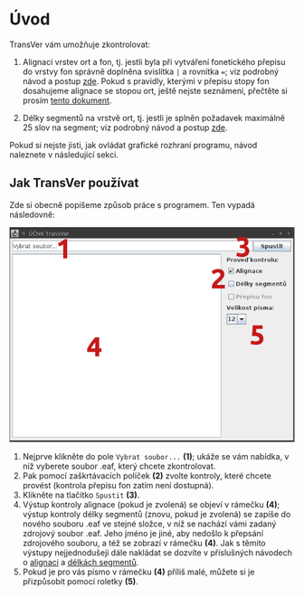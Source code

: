 # Úvod

TransVer vám umožňuje zkontrolovat:

1. Alignaci vrstev ort a fon, tj. jestli byla při vytváření fonetického přepisu
   do vrstvy fon správně doplněna svislítka `|` a rovnítka `=`; viz podrobný
   návod a postup [zde](./alignace.md). Pokud s pravidly, kterými v přepisu
   stopy fon dosahujeme alignace se stopou ort, ještě nejste seznámeni,
   přečtěte si prosím
   [tento dokument](http://www.dropbox.com/s/124flmnmtwx6xgm/alignace_ort_a_fon.pdf).

2. Délky segmentů na vrstvě ort, tj. jestli je splněn požadavek maximálně 25
   slov na segment; viz podrobný návod a postup [zde](./delky_segmentu.md).

Pokud si nejste jisti, jak ovládat grafické rozhraní programu, návod naleznete
v následující sekci.

## Jak TransVer používat<a name="ovladani"></a>

Zde si obecně popíšeme způsob práce s programem. Ten vypadá následovně:

![TransVer - obrázek](./TransVer.png "Program TransVer")

1. Nejprve klikněte do pole `Vybrat soubor...` **(1)**; ukáže se vám nabídka, v
   níž vyberete soubor .eaf, který chcete zkontrolovat.
2. Pak pomocí zaškrtávacích políček **(2)** zvolte kontroly, které chcete
   provést (kontrola přepisu fon zatím není dostupná).
3. Klikněte na tlačítko `Spustit` **(3)**.
4. Výstup kontroly alignace (pokud je zvolená) se objeví v rámečku **(4)**;
   výstup kontroly délky segmentů (znovu, pokud je zvolená) se zapíše do nového
   souboru .eaf ve stejné složce, v níž se nachází vámi zadaný zdrojový soubor
   .eaf. Jeho jméno je jiné, aby nedošlo k přepsání zdrojového souboru, a též
   se zobrazí v rámečku **(4)**. Jak s těmito výstupy nejjednodušeji dále
   nakládat se dozvíte v příslušných návodech o [alignaci](./alignace.md) a
   [délkách segmentů](./delky_segmentu.md).
5. Pokud je pro vás písmo v rámečku **(4)** příliš malé, můžete si je
   přizpůsobit pomocí roletky **(5)**.
